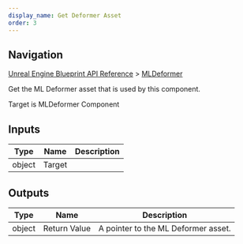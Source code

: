 ```yaml
---
display_name: Get Deformer Asset
order: 3
---
```

## Navigation

[Unreal Engine Blueprint API Reference](https://dev.epicgames.com/documentation/en-us/unreal-engine/BlueprintAPI) > [MLDeformer](https://dev.epicgames.com/documentation/en-us/unreal-engine/BlueprintAPI/MLDeformer)

Get the ML Deformer asset that is used by this component.

Target is MLDeformer Component

## Inputs

| Type | Name | Description |
| --- | --- | --- |
| object | Target |  |

## Outputs

| Type | Name | Description |
| --- | --- | --- |
| object | Return Value | A pointer to the ML Deformer asset. |

